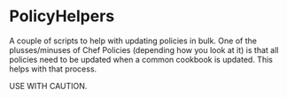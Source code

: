 # PolicyHelpers

A couple of scripts to help with updating policies in bulk. One of the plusses/minuses of Chef Policies (depending how you look at it) is that all policies need to be updated when a common cookbook is updated. This helps with that process.

USE WITH CAUTION.
